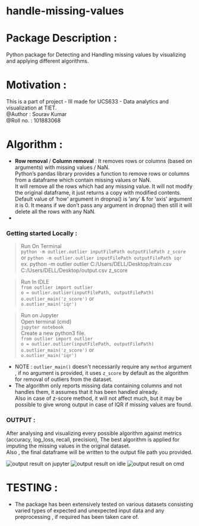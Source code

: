 # handle-missing-values    

# Package Description :
Python package for Detecting and Handling missing values by visualizing and applying different algorithms.
# Motivation :   
This is a part of project - III made for UCS633 - Data analytics and visualization at TIET.     
@Author : Sourav Kumar    
@Roll no. : 101883068    
# Algorithm :       
* **Row removal** / **Column removal** : It removes rows or columns (based on arguments) with missing values / NaN.   
Python’s pandas library provides a function to remove rows or columns from a dataframe which contain missing values or NaN.   
It will remove all the rows which had any missing value. It will not modify the original dataframe, it just returns a copy with modified contents.   
Default value of ‘how’ argument in dropna() is ‘any’ & for ‘axis’ argument it is 0. It means if we don’t pass any argument in dropna() then still it will delete all the rows with any NaN.      
* 
### Getting started Locally :  
> Run On Terminal       
```python -m outlier.outlier inputFilePath outputFilePath z_score```     
or
```python -m outlier.outlier inputFilePath outputFilePath iqr```       
ex. python -m outlier outlier C:/Users/DELL/Desktop/train.csv C:/Users/DELL/Desktop/output.csv z_score     

> Run In IDLE   
```from outlier import outlier```   
```o = outlier.outlier(inputFilePath, outputFilePath)```     
```o.outlier_main('z_score')```
or    
```o.outlier_main('iqr')```     

> Run on Jupyter   
Open terminal (cmd)   
```jupyter notebook```   
Create a new python3 file.     
```from outlier import outlier```   
```o = outlier.outlier(inputFilePath, outputFilePath)```
```o.outlier_main('z_score')```
or    
```o.outlier_main('iqr')```       

* NOTE : ```outlier_main()``` doesn't necessarily require any ```method``` argument , if no argument is provided, it uses ```z_score``` by default as the algorithm for removal of outliers from the dataset.    
* The algorithm only reports missing data containing columns and not handles them, it assumes that it has been handled already.   
Also in case of z-score method, it will not affect much, but it may be possible to give wrong output in case of IQR if missing values are found.    
### OUTPUT :
After analysing and visualizing every possible algorithm against metrics (accuracy, log_loss, recall, precision), The best algorithm is applied for imputing the missing values in the original dataset.    
Also , the final dataframe will be written to the output file path you provided.
 
![output result on jupyter]()
![output result on idle]()
![output result on cmd]() 

# TESTING : 
* The package has been extensively tested on various datasets consisting varied types of expected and unexpected input data and any preprocessing , if required has been taken care of.

